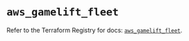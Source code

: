# `aws_gamelift_fleet`

Refer to the Terraform Registry for docs: [`aws_gamelift_fleet`](https://registry.terraform.io/providers/hashicorp/aws/4.67.0/docs/resources/gamelift_fleet).
